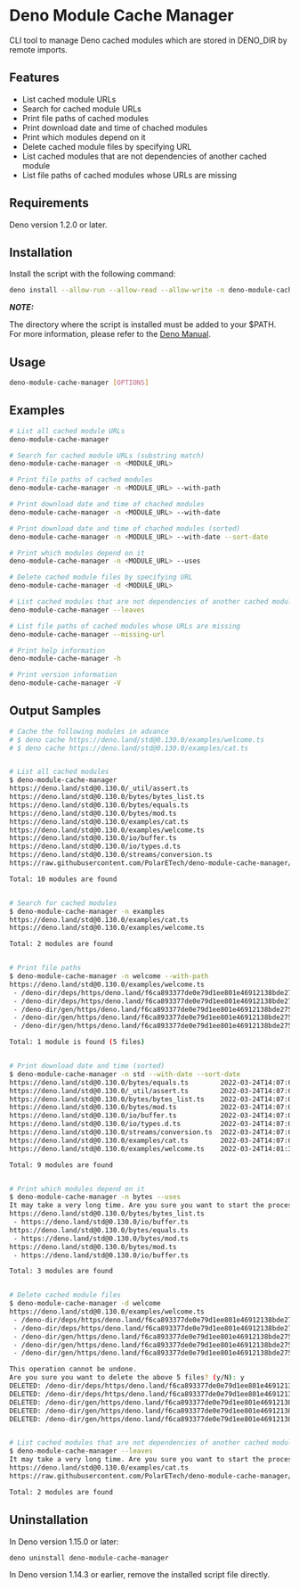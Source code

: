 # Deno Module Cache Manager

CLI tool to manage Deno cached modules which are stored in DENO_DIR by remote imports.

## Features

- List cached module URLs
- Search for cached module URLs
- Print file paths of cached modules
- Print download date and time of chached modules
- Print which modules depend on it
- Delete cached module files by specifying URL
- List cached modules that are not dependencies of another cached module
- List file paths of cached modules whose URLs are missing

## Requirements

Deno version 1.2.0 or later.

## Installation

Install the script with the following command:

```bash
deno install --allow-run --allow-read --allow-write -n deno-module-cache-manager https://raw.githubusercontent.com/PolarETech/deno-module-cache-manager/main/cli.js
```

___NOTE:___

The directory where the script is installed must be added to your $PATH.  
For more information, please refer to the [Deno Manual](https://deno.land/manual/tools/script_installer).

## Usage

```bash
deno-module-cache-manager [OPTIONS]
```

## Examples

``` bash
# List all cached module URLs
deno-module-cache-manager

# Search for cached module URLs (substring match)
deno-module-cache-manager -n <MODULE_URL>

# Print file paths of cached modules
deno-module-cache-manager -n <MODULE_URL> --with-path

# Print download date and time of chached modules
deno-module-cache-manager -n <MODULE_URL> --with-date

# Print download date and time of chached modules (sorted)
deno-module-cache-manager -n <MODULE_URL> --with-date --sort-date

# Print which modules depend on it
deno-module-cache-manager -n <MODULE_URL> --uses

# Delete cached module files by specifying URL
deno-module-cache-manager -d <MODULE_URL>

# List cached modules that are not dependencies of another cached module
deno-module-cache-manager --leaves

# List file paths of cached modules whose URLs are missing
deno-module-cache-manager --missing-url

# Print help information
deno-module-cache-manager -h

# Print version information
deno-module-cache-manager -V
```

## Output Samples

```bash
# Cache the following modules in advance
# $ deno cache https://deno.land/std@0.130.0/examples/welcome.ts
# $ deno cache https://deno.land/std@0.130.0/examples/cat.ts


# List all cached modules
$ deno-module-cache-manager
https://deno.land/std@0.130.0/_util/assert.ts
https://deno.land/std@0.130.0/bytes/bytes_list.ts
https://deno.land/std@0.130.0/bytes/equals.ts
https://deno.land/std@0.130.0/bytes/mod.ts
https://deno.land/std@0.130.0/examples/cat.ts
https://deno.land/std@0.130.0/examples/welcome.ts
https://deno.land/std@0.130.0/io/buffer.ts
https://deno.land/std@0.130.0/io/types.d.ts
https://deno.land/std@0.130.0/streams/conversion.ts
https://raw.githubusercontent.com/PolarETech/deno-module-cache-manager/main/cli.js

Total: 10 modules are found


# Search for cached modules
$ deno-module-cache-manager -n examples
https://deno.land/std@0.130.0/examples/cat.ts
https://deno.land/std@0.130.0/examples/welcome.ts

Total: 2 modules are found


# Print file paths
$ deno-module-cache-manager -n welcome --with-path
https://deno.land/std@0.130.0/examples/welcome.ts
 - /deno-dir/deps/https/deno.land/f6ca893377de0e79d1ee801e46912138bde275dc2c9974bfc7a53ffbf5b65b90
 - /deno-dir/deps/https/deno.land/f6ca893377de0e79d1ee801e46912138bde275dc2c9974bfc7a53ffbf5b65b90.metadata.json
 - /deno-dir/gen/https/deno.land/f6ca893377de0e79d1ee801e46912138bde275dc2c9974bfc7a53ffbf5b65b90.js
 - /deno-dir/gen/https/deno.land/f6ca893377de0e79d1ee801e46912138bde275dc2c9974bfc7a53ffbf5b65b90.buildinfo
 - /deno-dir/gen/https/deno.land/f6ca893377de0e79d1ee801e46912138bde275dc2c9974bfc7a53ffbf5b65b90.meta

Total: 1 module is found (5 files)


# Print download date and time (sorted)
$ deno-module-cache-manager -n std --with-date --sort-date
https://deno.land/std@0.130.0/bytes/equals.ts        2022-03-24T14:07:06.000Z
https://deno.land/std@0.130.0/_util/assert.ts        2022-03-24T14:07:05.000Z
https://deno.land/std@0.130.0/bytes/bytes_list.ts    2022-03-24T14:07:05.000Z
https://deno.land/std@0.130.0/bytes/mod.ts           2022-03-24T14:07:05.000Z
https://deno.land/std@0.130.0/io/buffer.ts           2022-03-24T14:07:05.000Z
https://deno.land/std@0.130.0/io/types.d.ts          2022-03-24T14:07:05.000Z
https://deno.land/std@0.130.0/streams/conversion.ts  2022-03-24T14:07:05.000Z
https://deno.land/std@0.130.0/examples/cat.ts        2022-03-24T14:07:04.000Z
https://deno.land/std@0.130.0/examples/welcome.ts    2022-03-24T14:01:32.000Z

Total: 9 modules are found


# Print which modules depend on it
$ deno-module-cache-manager -n bytes --uses
It may take a very long time. Are you sure you want to start the process? (y/N): y
https://deno.land/std@0.130.0/bytes/bytes_list.ts
 - https://deno.land/std@0.130.0/io/buffer.ts
https://deno.land/std@0.130.0/bytes/equals.ts
 - https://deno.land/std@0.130.0/bytes/mod.ts
https://deno.land/std@0.130.0/bytes/mod.ts
 - https://deno.land/std@0.130.0/io/buffer.ts

Total: 3 modules are found


# Delete cached module files
$ deno-module-cache-manager -d welcome
https://deno.land/std@0.130.0/examples/welcome.ts
 - /deno-dir/deps/https/deno.land/f6ca893377de0e79d1ee801e46912138bde275dc2c9974bfc7a53ffbf5b65b90
 - /deno-dir/deps/https/deno.land/f6ca893377de0e79d1ee801e46912138bde275dc2c9974bfc7a53ffbf5b65b90.metadata.json
 - /deno-dir/gen/https/deno.land/f6ca893377de0e79d1ee801e46912138bde275dc2c9974bfc7a53ffbf5b65b90.js
 - /deno-dir/gen/https/deno.land/f6ca893377de0e79d1ee801e46912138bde275dc2c9974bfc7a53ffbf5b65b90.buildinfo
 - /deno-dir/gen/https/deno.land/f6ca893377de0e79d1ee801e46912138bde275dc2c9974bfc7a53ffbf5b65b90.meta

This operation cannot be undone.
Are you sure you want to delete the above 5 files? (y/N): y
DELETED: /deno-dir/deps/https/deno.land/f6ca893377de0e79d1ee801e46912138bde275dc2c9974bfc7a53ffbf5b65b90
DELETED: /deno-dir/deps/https/deno.land/f6ca893377de0e79d1ee801e46912138bde275dc2c9974bfc7a53ffbf5b65b90.metadata.json
DELETED: /deno-dir/gen/https/deno.land/f6ca893377de0e79d1ee801e46912138bde275dc2c9974bfc7a53ffbf5b65b90.js
DELETED: /deno-dir/gen/https/deno.land/f6ca893377de0e79d1ee801e46912138bde275dc2c9974bfc7a53ffbf5b65b90.buildinfo
DELETED: /deno-dir/gen/https/deno.land/f6ca893377de0e79d1ee801e46912138bde275dc2c9974bfc7a53ffbf5b65b90.meta


# List cached modules that are not dependencies of another cached module
$ deno-module-cache-manager --leaves
It may take a very long time. Are you sure you want to start the process? (y/N): y
https://deno.land/std@0.130.0/examples/cat.ts
https://raw.githubusercontent.com/PolarETech/deno-module-cache-manager/main/cli.js

Total: 2 modules are found
```

## Uninstallation

In Deno version 1.15.0 or later:

```bash
deno uninstall deno-module-cache-manager
```

In Deno version 1.14.3 or earlier, remove the installed script file directly.
